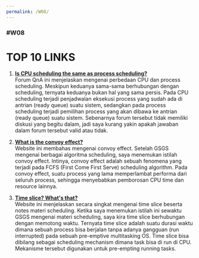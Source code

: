 ```yaml
---
permalink: /W08/
---
```


### #W08

# TOP 10 LINKS

1. [**Is CPU scheduling the same as process scheduling?**](https://www.quora.com/Is-there-any-difference-between-CPU-scheduling-and-process-scheduling)\
Forum QnA ini menjelaskan mengenai perbedaan CPU dan process scheduling. Meskipun keduanya sama-sama berhubungan dengan scheduling, ternyata keduanya bukan hal yang sama persis. Pada CPU scheduling terjadi penjadwalan eksekusi process yang sudah ada di antrian (ready queue) suatu sistem, sedangkan pada process scheduling terjadi pemilihan process yang akan dibawa ke antrian (ready queue) suatu sistem. Sebenarnya forum tersebut tidak memiliki diskusi yang begitu dalam, jadi saya kurang yakin apakah jawaban dalam forum tersebut valid atau tidak.

2. [**What is the convoy effect?**](https://www.faceprep.in/operating-systems/operating-systems-convoy-effect/)\
Website ini membahas mengenai convoy effect. Setelah GSGS mengenai berbagai algoritma scheduling, saya menemukan istilah convoy effect. Intinya, convoy effect adalah sebuah fenomena yang terjadi pada FCFS (First Come First Serve) scheduling algorithm. Pada convoy effect, suatu process yang lama memperlambat performa dari seluruh process, sehingga menyebabkan pemborosan CPU time dan resource lainnya.

3. [**Time slice? What's that?**](https://downey.io/notes/omscs/cs6200/os-task-scheduling/)\
Website ini menjelaskan secara singkat mengenai time slice beserta notes materi scheduling. Ketika saya menemukan istilah ini sewaktu GSGS mengenai materi scheduling, saya kira time slice berhubungan dengan memotong waktu. Ternyata time slice adalah suatu durasi waktu dimana sebuah process bisa berjalan tanpa adanya gangguan (run interrupted) pada sebuah pre-emptive multitasking OS. Time slice bisa dibilang sebagai scheduling mechanism dimana task bisa di run di CPU. Mekanisme tersebut digunakan untuk pre-empting running tasks.
